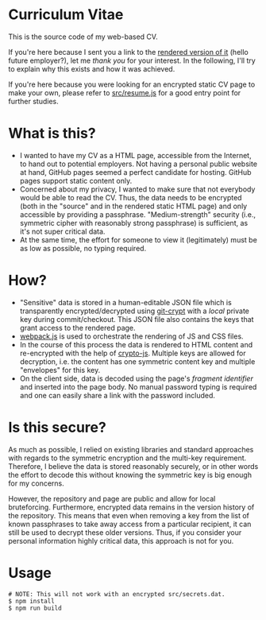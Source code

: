 # Curriculum Vitae

This is the source code of my web-based CV.

If you're here because I sent you a link to the [rendered version of it](https://maltoe.github.com/resume/dist/resume.html) (hello future employer?), let me *thank you* for your interest. In the following, I'll try to explain why this exists and how it was achieved.

If you're here because you were looking for an encrypted static CV page to make your own, please refer to [src/resume.js](src/resume.js) for a good entry point for further studies.

# What is this?

 * I wanted to have my CV as a HTML page, accessible from the Internet, to hand out to potential employers. Not having a personal public website at hand, GitHub pages seemed a perfect candidate for hosting. GitHub pages support static content only.
 * Concerned about my privacy, I wanted to make sure that not everybody would be able to read the CV. Thus, the data needs to be encrypted (both in the "source" and in the rendered static HTML page) and only accessible by providing a passphrase. "Medium-strength" security (i.e., symmetric cipher with reasonably strong passphrase) is sufficient, as it's not super critical data.
 * At the same time, the effort for someone to view it (legitimately) must be as low as possible, no typing required.

# How?

 * "Sensitive" data is stored in a human-editable JSON file which is transparently encrypted/decrypted using [git-crypt](https://github.com/AGWA/git-crypt) with a *local* private key during commit/checkout. This JSON file also contains the keys that grant access to the rendered page.
 * [webpack.js](https://webpack.js.org/) is used to orchestrate the rendering of JS and CSS files.
 * In the course of this process the data is rendered to HTML content and re-encrypted with the help of [crypto-js](https://code.google.com/archive/p/crypto-js/). Multiple keys are allowed for decryption, i.e. the content has one symmetric content key and multiple "envelopes" for this key.
 * On the client side, data is decoded using the page's *fragment identifier* and inserted into the page body. No manual password typing is required and one can easily share a link with the password included.

# Is this secure?

As much as possible, I relied on existing libraries and standard approaches with regards to the symmetric encryption and the multi-key requirement. Therefore, I believe the data is stored reasonably securely, or in other words the effort to decode this without knowing the symmetric key is big enough for my concerns.

However, the repository and page are public and allow for local bruteforcing. Furthermore, encrypted data remains in the version history of the repository. This means that even when removing a key from the list of known passphrases to take away access from a particular recipient, it can still be used to decrypt these older versions. Thus, if you consider your personal information highly critical data, this approach is not for you.

# Usage

```
# NOTE: This will not work with an encrypted src/secrets.dat.
$ npm install
$ npm run build
```

